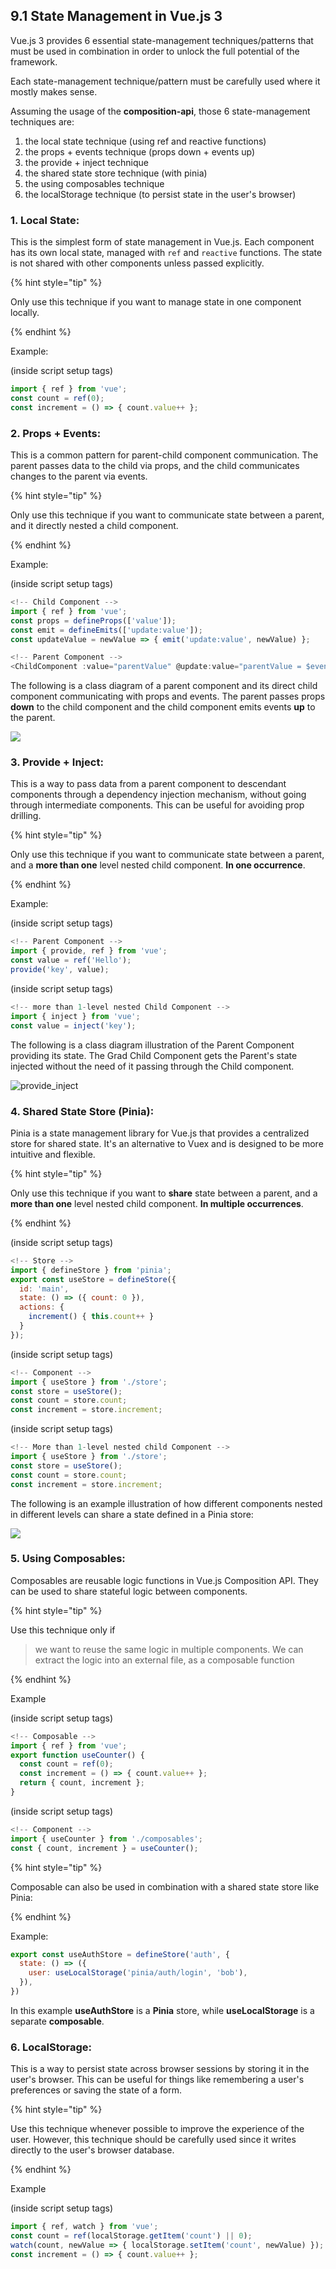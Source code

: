 ## 9.1 State Management in Vue.js 3

Vue.js 3 provides 6 essential state-management techniques/patterns that must be used in combination in order to unlock the full potential of the framework.

Each state-management technique/pattern must be carefully used where it mostly makes sense.

Assuming the usage of the **composition-api**, those 6 state-management techniques are:

1. the local state technique (using ref and reactive functions)
2. the props + events technique (props down + events up)
3. the provide + inject technique
4. the shared state store technique (with pinia)
5. the using composables technique 
6. the localStorage technique (to persist state in the user's browser)

### 1. **Local State**: 


This is the simplest form of state management in Vue.js. Each component has its own local state, managed with `ref` and `reactive` functions. The state is not shared with other components unless passed explicitly.

{% hint style="tip" %}

Only use this technique if you want to manage state in one component locally.

{% endhint %}

Example:

(inside script setup tags)

```javascript
import { ref } from 'vue';
const count = ref(0);
const increment = () => { count.value++ };
```

### 2. **Props + Events**: 

This is a common pattern for parent-child component communication. The parent passes data to the child via props, and the child communicates changes to the parent via events.

{% hint style="tip" %}

Only use this technique if you want to communicate state between a parent, and it directly nested a child component.

{% endhint %}

Example:

(inside script setup tags)
```javascript
<!-- Child Component -->
import { ref } from 'vue';
const props = defineProps(['value']);
const emit = defineEmits(['update:value']);
const updateValue = newValue => { emit('update:value', newValue) };
```

```javascript
<!-- Parent Component -->
<ChildComponent :value="parentValue" @update:value="parentValue = $event" />
```

The following is a class diagram of a parent component and its direct child component communicating with props and events. The parent passes props **down** to the child component and the child component emits events **up** to the parent.

[![](https://mermaid.ink/img/pako:eNptULFOxTAM_BXLE4j2BzKwPN6IhMSGsli1SyMlcZSmldCj_05aShEVk-3z-c66G3bKggY7T-P45Og9U7ARYJvhhbLEctGQNNYGbusKoE1Z02ggVY4wFIXL4DwfvG_Ww0CRvVznitzdG5jV8bpZfvX_np3ls3Ti5mrQZw3nX3YPCa7873D-vW0_H0-G2GCQHMhxTWAzt1gGCWLR1Jalp8kXizYulUpT0deP2KEpeZIGp8RUZM8MTU9-PNAru6L5AGUbn_eo19Jgovim-nO4fAE6GIhn?type=png)](https://mermaid.live/edit#pako:eNptULFOxTAM_BXLE4j2BzKwPN6IhMSGsli1SyMlcZSmldCj_05aShEVk-3z-c66G3bKggY7T-P45Og9U7ARYJvhhbLEctGQNNYGbusKoE1Z02ggVY4wFIXL4DwfvG_Ww0CRvVznitzdG5jV8bpZfvX_np3ls3Ti5mrQZw3nX3YPCa7873D-vW0_H0-G2GCQHMhxTWAzt1gGCWLR1Jalp8kXizYulUpT0deP2KEpeZIGp8RUZM8MTU9-PNAru6L5AGUbn_eo19Jgovim-nO4fAE6GIhn)

### 3. **Provide + Inject**: 

This is a way to pass data from a parent component to descendant components through a dependency injection mechanism, without going through intermediate components. This can be useful for avoiding prop drilling.

{% hint style="tip" %}

Only use this technique if you want to communicate state between a parent, and a **more than one** level nested child component. **In one occurrence**.

{% endhint %}

Example:

(inside script setup tags)
```javascript
<!-- Parent Component -->
import { provide, ref } from 'vue';
const value = ref('Hello');
provide('key', value);
```

(inside script setup tags)
```javascript
<!-- more than 1-level nested Child Component -->
import { inject } from 'vue';
const value = inject('key');
```

The following is a class diagram illustration of the Parent Component providing its state. The Grad Child Component gets the Parent's state injected without the need of it passing through the Child component. 

![provide_inject](./vuejs-provide-inject.png)

### 4. **Shared State Store (Pinia)**: 

Pinia is a state management library for Vue.js that provides a centralized store for shared state. It's an alternative to Vuex and is designed to be more intuitive and flexible.

{% hint style="tip" %}

Only use this technique if you want to **share** state between a parent, and a **more than one** level nested child component. **In multiple occurrences**.

{% endhint %}

(inside script setup tags)
```javascript
<!-- Store -->
import { defineStore } from 'pinia';
export const useStore = defineStore({
  id: 'main',
  state: () => ({ count: 0 }),
  actions: {
    increment() { this.count++ }
  }
});
```

(inside script setup tags)
```javascript
<!-- Component -->
import { useStore } from './store';
const store = useStore();
const count = store.count;
const increment = store.increment;
```

(inside script setup tags)
```javascript
<!-- More than 1-level nested child Component -->
import { useStore } from './store';
const store = useStore();
const count = store.count;
const increment = store.increment;
```

The following is an example illustration of how different components nested in different levels can share a state defined in a Pinia store:

[![](https://mermaid.ink/img/pako:eNqdUUsKwjAQvUqYdesBshC0dSkI7iSboZnaQJOUJF1I7d1NS22roIirZN5neMProLCSgENRo_e5wqtDLQxj48xOyig8B-uIdQPKWOoDBuLMV-hIDli_yDOrG2vIhN27fFm0GZFPxv2_xuxfY_6zcXVdmt63q9Bf2eyFzd7YHBLQ5DQqGVsYowgIFWkSwONXUoltHQQI00cptsGeb6YAHlxLCbSNjBGn3oCXWPsZPUgVr5hBGsfjVPfwJNCguVj7NPYPZ_a0ew?type=png)](https://mermaid.live/edit#pako:eNqdUUsKwjAQvUqYdesBshC0dSkI7iSboZnaQJOUJF1I7d1NS22roIirZN5neMProLCSgENRo_e5wqtDLQxj48xOyig8B-uIdQPKWOoDBuLMV-hIDli_yDOrG2vIhN27fFm0GZFPxv2_xuxfY_6zcXVdmt63q9Bf2eyFzd7YHBLQ5DQqGVsYowgIFWkSwONXUoltHQQI00cptsGeb6YAHlxLCbSNjBGn3oCXWPsZPUgVr5hBGsfjVPfwJNCguVj7NPYPZ_a0ew)

### 5. **Using Composables**: 

Composables are reusable logic functions in Vue.js Composition API. They can be used to share stateful logic between components.

{% hint style="tip" %}

Use this technique only if

> we want to reuse the same logic in multiple components. We can extract the logic into an external file, as a composable function

{% endhint %}

Example

(inside script setup tags)
```javascript
<!-- Composable -->
import { ref } from 'vue';
export function useCounter() {
  const count = ref(0);
  const increment = () => { count.value++ };
  return { count, increment };
}
```

(inside script setup tags)
```javascript
<!-- Component -->
import { useCounter } from './composables';
const { count, increment } = useCounter();
```

{% hint style="tip" %}

Composable can also be used in combination with a shared state store like Pinia:

{% endhint %}

Example:

```js
export const useAuthStore = defineStore('auth', {
  state: () => ({
    user: useLocalStorage('pinia/auth/login', 'bob'),
  }),
})
```

In this example **useAuthStore** is a **Pinia** store, while **useLocalStorage** is a separate **composable**.

### 6. **LocalStorage**: 

This is a way to persist state across browser sessions by storing it in the user's browser. This can be useful for things like remembering a user's preferences or saving the state of a form.

{% hint style="tip" %}

Use this technique whenever possible to improve the experience of the user. However, this technique should be carefully used since it writes directly to the user's browser database.

{% endhint %}

Example

(inside script setup tags)

```javascript
import { ref, watch } from 'vue';
const count = ref(localStorage.getItem('count') || 0);
watch(count, newValue => { localStorage.setItem('count', newValue) });
const increment = () => { count.value++ };
```

